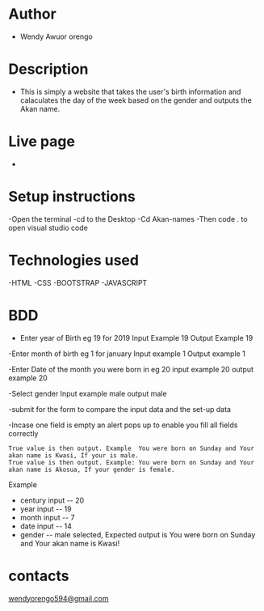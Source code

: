 # Author
- Wendy Awuor orengo
# Description
- This is simply a website that takes the user's birth information and calaculates the day of the week based on the gender and outputs the Akan name.
# Live page
-
# Setup instructions
-Open the terminal
-cd to the Desktop
-Cd Akan-names
-Then code . to open visual studio code
# Technologies used
-HTML
-CSS
-BOOTSTRAP
-JAVASCRIPT
# BDD
- Enter year of Birth eg 19 for 2019 Input Example 19 Output Example 19

-Enter month of birth eg 1 for january Input example 1 Output example 1

-Enter Date of the month you were born in eg 20 input example 20 output example 20

-Select gender Input example male output male

-submit for the form to compare the input data and the set-up data

-Incase one field is empty an alert pops up to enable you fill all fields correctly

    True value is then output. Example  You were born on Sunday and Your akan name is Kwasi, If your is male.
    True value is then output. Example: You were born on Sunday and Your akan name is Akosua, If your gender is female.

Example

- century input -- 20
- year input -- 19
- month input -- 7
- date input -- 14
- gender -- male selected, Expected output is You were born on Sunday and Your akan name is Kwasi!

# contacts

wendyorengo594@gmail.com





